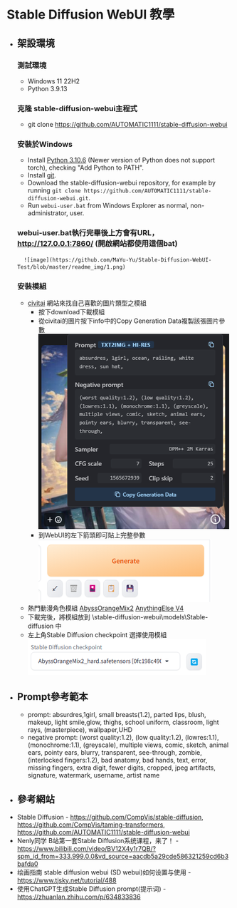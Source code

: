 # Stable Diffusion WebUI 教學

* ## 架設環境
    ### 測試環境 
    - Windows 11 22H2
    - Python 3.9.13
    ### 克隆 stable-diffusion-webui主程式
    - git clone https://github.com/AUTOMATIC1111/stable-diffusion-webui
    ### 安裝於Windows
    - Install [Python 3.10.6](https://www.python.org/downloads/release/python-3106/) (Newer version of Python does not support torch), checking "Add Python to PATH".
    - Install [git](https://git-scm.com/download/win).
    - Download the stable-diffusion-webui repository, for example by running `git clone https://github.com/AUTOMATIC1111/stable-diffusion-webui.git`.
    - Run `webui-user.bat` from Windows Explorer as normal, non-administrator, user.
    ### webui-user.bat執行完畢後上方會有URL， http://127.0.0.1:7860/ (開啟網站都使用這個bat)
        ![image](https://github.com/MaYu-Yu/Stable-Diffusion-WebUI-Test/blob/master/readme_img/1.png)
    ### 安裝模組
    - [civitai](https://civitai.com/) 網站來找自己喜歡的圖片類型之模組
        - 按下download下載模組 
        - 從civitai的圖片按下info中的Copy Generation Data複製該張圖片參數
            ![image](https://github.com/MaYu-Yu/Stable-Diffusion-WebUI-Test/blob/master/readme_img/2.png)
        - 到WebUI的左下箭頭即可貼上完整參數
            ![image](https://github.com/MaYu-Yu/Stable-Diffusion-WebUI-Test/blob/master/readme_img/3.png)
    - 熱門動漫角色模組 [AbyssOrangeMix2](https://civitai.com/models/4437/abyssorangemix2-sfwsoft-nsfw) [AnythingElse V4](https://civitai.com/models/4855?modelVersionId=5581)
    - 下載完後，將模組放到 \stable-diffusion-webui\models\Stable-diffusion 中
    - 左上角Stable Diffusion checkpoint 選擇使用模組
        ![image](https://github.com/MaYu-Yu/Stable-Diffusion-WebUI-Test/blob/master/readme_img/4.png)
* ## Prompt參考範本
    - prompt:
        absurdres,1girl, small breasts(1.2), parted lips, blush, makeup, light smile,glow, thighs,
        school uniform, classroom, light rays, 
        (masterpiece), wallpaper,UHD
    - negative prompt:
        (worst quality:1.2), (low quality:1.2), (lowres:1.1), (monochrome:1.1), (greyscale), multiple views, comic, sketch, animal ears, pointy ears, blurry, transparent, see-through, zombie, (interlocked fingers:1.2), bad anatomy, bad hands, text, error, missing fingers, extra digit, fewer digits, cropped, jpeg artifacts, signature, watermark, username, artist name

* ## 參考網站
- Stable Diffusion - https://github.com/CompVis/stable-diffusion, https://github.com/CompVis/taming-transformers, https://github.com/AUTOMATIC1111/stable-diffusion-webui
- Nenly同学 B站第一套Stable Diffusion系统课程，来了！ - https://www.bilibili.com/video/BV12X4y1r7QB/?spm_id_from=333.999.0.0&vd_source=aacdb5a29cde586321259cd6b3bafda0
- 绘画指南 stable diffusion webui (SD webui)如何设置与使用 - https://www.tjsky.net/tutorial/488
- 使用ChatGPT生成Stable Diffusion prompt(提示词) - https://zhuanlan.zhihu.com/p/634833836
